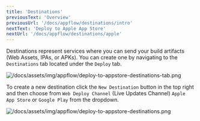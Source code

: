 ```yaml
---
title: 'Destinations'
previousText: 'Overview'
previousUrl: '/docs/appflow/destinations/intro'
nextText: 'Deploy to Apple App Store'
nextUrl: '/docs/appflow/destinations/apple'
---
```


Destinations represent services where you can send your build artifacts (Web Assets, IPAs, or APKs). You can create one by navigating to the `Destinations` tab located under the `Deploy` tab.

![/docs/assets/img/appflow/deploy-to-appstore-destinations-tab.png](/docs/assets/img/appflow/deploy-to-appstore-destinations-tab.png)

To create a new destination click the `New Destination` button in the top right and then choose from `Web Deploy Channel` (Live Updates Channel) `Apple App Store` or `Google Play` from the dropdown.

![/docs/assets/img/appflow/deploy-to-appstore-destinations.png](/docs/assets/img/appflow/deploy-to-appstore-destinations.png)
